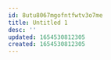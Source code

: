 ```yaml
---
id: 8utu8067mgofntfwtv3o7me
title: Untitled 1
desc: ''
updated: 1654530812305
created: 1654530812305
---
```


